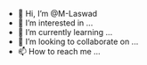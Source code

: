 - 👋 Hi, I’m @M-Laswad
- 👀 I’m interested in ...
- 🌱 I’m currently learning ...
- 💞️ I’m looking to collaborate on ...
- 📫 How to reach me ...

<!---
M-Laswad/M-Laswad is a ✨ special ✨ repository because its `README.md` (this file) appears on your GitHub profile.
You can click the Preview link to take a look at your changes.
--->

